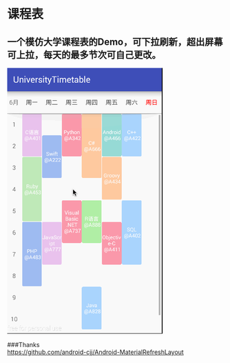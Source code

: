 # 课程表
## 一个模仿大学课程表的Demo，可下拉刷新，超出屏幕可上拉，每天的最多节次可自己更改。

![](timetable.gif)


###Thanks<br/>
https://github.com/android-cjj/Android-MaterialRefreshLayout



